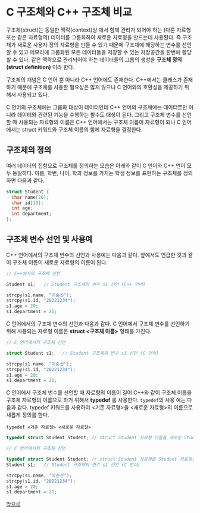 # C 구조체와 C++ 구조체 비교

구조체(struct)는 동일한 맥락(context)상 에서 함께 관리가 되어야 하는 (다른 자료형 또는 같은 자료형의) 데이터를 그룹화하여 새로운 자료형을 만드는데 사용된다. 즉 구조체가 새로운 사용자 정의 자료형을 만들 수 있기 때문에 구조체에 해당하는 변수를 선언할 수 있고 메모리에 그룹화된 모든 데이터들을 저장할 수 있는 저장공간을 한번에 활당할 수 있다.
같은 맥락으로 관리되어야 하는 데이터들의 그룹의 생성을 **구조체 정의(struct definition)** 이라 한다.

구조체의 개념은 C 언어 뿐 아니라 C++ 언어에도 존재한다. C++에서는 클래스가 존재하기 때문에 구조체를 사용할 필요성은 많지 않으나 C 언어와의 호환성을 제공하기 위해서 사용되고 있다. 

C 언어의 구조체에는 그룹화 대상이 데이터인데 C++ 언어의 구조체에는 데이터뿐만 아니라 데이터와 관련된 기능을 수행하는 함수도 대상이 된다. 
그리고 구조체 변수를 선언할 때 사용되는 자료형의 이름은 C++ 언어에서는 구조체 이름이 자료형이 되나 C 언어에서는 struct 키워드와 구조체 이름의 함께 자료형을 결정한다.

## 구조체의 정의 

여러 데이터의 집함으로 구조체를 정의하는 모습은 아래와 같이 C 언어와 C++ 언어 모두 동일하다. 이름, 학번, 나이, 학과 정보를 가지는 학생 정보를 표현하는 구조체를 정의하면 다음과 같다. 

```c++
struct Student {
  char name[20];
  char id[10];
  int age;
  int department;
};
```

## 구조체 변수 선언 및 사용예

C++ 언어에서의 구조체 번수의 선언과 사용예는 다음과 같다. 앞에서도 언급한 것과 같이 구조체 이름이 새로운 자료형의 이름이 된다.   

```c++
// C++에서의 구조체 선언 

Student s1;   // Student 구조체의 변수 s1 선언 (C++ 언어)

strcpy(s1.name, "이순신");
strcpy(s1.id, "20221234");
s1.age = 20;
s1.department = 21;
```

C 언어에서의 구조체 변수의 선언과 다음과 같다. C 언어에서 구조체 변수를 선언하기 위해 사용되는 자료형 이름은 **struct <구조체 이름>** 형태를 가진다. 

```c
// C 언어에서의 구조체 선언

struct Student s1;   // Student 구조체의 변수 s1 선언 (C 언어)

strcpy(s1.name, "이순신");
strcpy(s1.id, "20221234");
s1.age = 20;
s1.department = 21;
```

C 언어에서 구조체 번수를 선언할 때 자료형의 이름이 길어 C++와 같이 구조체 이름을 구조체 자료형의 이름으로 하기 위해서 **typedef** 를 사용한다.
```typedef```의 사용 예는 다음과 같다. typedef 키워드를 사용하여 <기존 자료형>을 <새로운 자료형>의 이름으로 새롭게 정의를 한다. 

```
typedef <기존 자료형> <새로운 자료형>
```

```c
typedef struct Student Student; // struct Student 자료형 이름을 새로운 Student 자료형을 정의한다.  
```

```c
// C 언어에서의 구조체 선언

typedef struct Student Student; // struct Student 자료형을 Student 자료형으로 재 정의
Student s1;   // Student 구조체의 변수 s1 선언 (C 언어)

strcpy(s1.name, "이순신");
strcpy(s1.id, "20221234");
s1.age = 20;
s1.department = 21;
```

[앞으로](https://github.com/geunkim/CPPLectures/edit/master/Class/)

